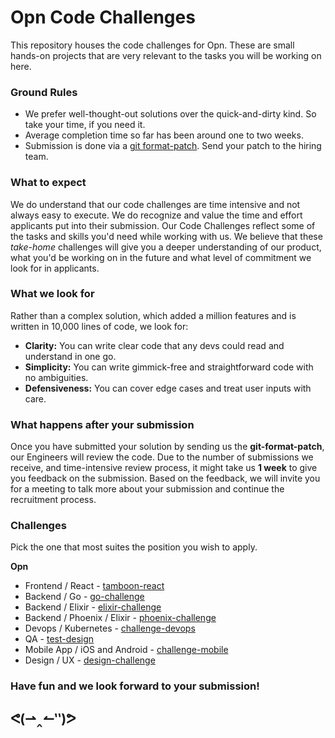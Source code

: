 # Opn Code Challenges

This repository houses the code challenges for Opn. These are small hands-on
projects that are very relevant to the tasks you will be working on here.

### Ground Rules

* We prefer well-thought-out solutions over the quick-and-dirty kind. So take
  your time, if you need it.
* Average completion time so far has been around one to two weeks.
* Submission is done via a
  [git format-patch](https://git-scm.com/docs/git-format-patch). Send your patch
  to the hiring team.

### What to expect

We do understand that our code challenges are time intensive and not always easy
to execute. We do recognize and value the time and effort applicants put into
their submission. Our Code Challenges reflect some of the tasks and skills you'd
need while working with us. We believe that these *take-home* challenges will
give you a deeper understanding of our product, what you'd be working on in the
future and what level of commitment we look for in applicants.

### What we look for

Rather than a complex solution, which added a million features and is written in
10,000 lines of code, we look for:

* **Clarity:** You can write clear code that any devs could read and understand
  in one go.
* **Simplicity:** You can write gimmick-free and straightforward code with no
  ambiguities.
* **Defensiveness:** You can cover edge cases and treat user inputs with care.

### What happens after your submission

Once you have submitted your solution by sending us the **git-format-patch**,
our Engineers will review the code. Due to the number of submissions we receive,
and time-intensive review process, it might take us **1 week** to give you
feedback on the submission. Based on the feedback, we will invite you for a
meeting to talk more about your submission and continue the recruitment process.

### Challenges

Pick the one that most suites the position you wish to apply.

**Opn**

* Frontend / React - [tamboon-react](https://github.com/opn-ooo/challenges/tree/master/challenge-react)
* Backend / Go - [go-challenge](https://github.com/opn-ooo/challenges/tree/master/challenge-go)
* Backend / Elixir - [elixir-challenge](https://github.com/opn-ooo/challenges/tree/master/challenge-elixir)
* Backend / Phoenix / Elixir - [phoenix-challenge](https://github.com/opn-ooo/challenges/tree/master/challenge-phoenix)
* Devops / Kubernetes - [challenge-devops](https://github.com/opn-ooo/challenges/tree/master/challenge-devops)
* QA - [test-design](https://github.com/opn-ooo/challenges/tree/master/challenge-qa)
* Mobile App / iOS and Android - [challenge-mobile](https://github.com/opn-ooo/challenges/tree/master/challenge-mobile)
* Design / UX - [design-challenge](https://github.com/opn-ooo/challenges/blob/master/design-challenge.pdf)

### Have fun and we look forward to your submission!


<h2>
ᕙ(⇀‸↼‶)ᕗ
</h2>

